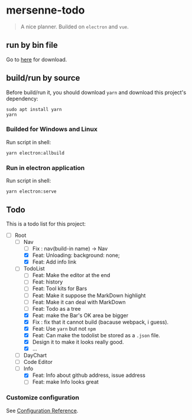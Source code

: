 # mersenne-todo

> A nice planner. Builded on `electron` and `vue`.

## run by bin file

Go to [here](https://github.com/PeterlitsZo/MersenneTodo/releases/tag/v0.0.2-alpha)
for download.

## build/run by source

Before build/run it, you should download `yarn` and download this project's
dependency:

``` shell
sudo apt install yarn
yarn
```

### Builded for Windows and Linux

Run script in shell:

``` shell
yarn electron:allbuild
```

### Run in electron application

Run script in shell:

``` shell
yarn electron:serve
```

## Todo

This is a todo list for this project:

- [ ] Root
  - [ ] Nav
    - [ ] Fix : nav(build-in name) -> Nav
    - [x] Feat: Unloading: background: none;
    - [x] Feat: Add info link
  - [ ] TodoList
    - [ ] Feat: Make the editor at the end
    - [ ] Feat: history
    - [ ] Feat: Tool kits for Bars
    - [ ] Feat: Make it suppose the MarkDown highlight
    - [ ] Feat: Make it can deal with MarkDown
    - [ ] Feat: Todo as a tree
    - [x] Feat: make the Bar's OK area be bigger
    - [x] Fix : fix that it cannot build (bacause webpack, i guess).
    - [x] Feat: Use `yarn` but not `npm`
    - [x] Feat: Can make the todolist be stored as a `.json` file.
    - [x] Design it to make it looks really good.
    - [x] ...
  - [ ] DayChart
  - [ ] Code Editor
  - [ ] Info
    - [x] Feat: Info about github address, issue address
    - [ ] Feat: make Info looks great

### Customize configuration

See [Configuration Reference](https://cli.vuejs.org/config/).
